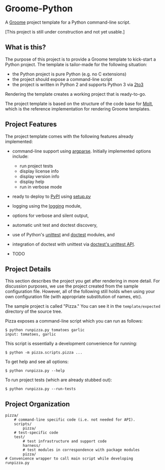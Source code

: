 Groome-Python
=============

A [Groome](http://cjerdonek.github.com/groome/) project template for a
Python command-line script.

[This project is still under construction and not yet usable.]


What is this?
-------------

The purpose of this project is to provide a Groome template to kick-start
a Python project.  The template is tailor-made for the following situation:

* the Python project is pure Python (e.g. no C extensions)
* the project should expose a command-line script
* the project is written in Python 2 and supports Python 3 via
  [2to3](http://docs.python.org/library/2to3.html)

Rendering the template creates a working project that is ready-to-go.

The project template is based on the structure of the code base for
[Molt](http://cjerdonek.github.com/molt/), which is the reference
implementation for rendering Groome templates.


Project Features
----------------

The project template comes with the following features already implemented:

* command-line support using
  [argparse](http://docs.python.org/library/argparse.html).
  Initially implemented options include:
  * run project tests
  * display license info
  * display version info
  * display help
  * run in verbose mode
* ready to deploy to [PyPI](http://pypi.python.org/pypi) using
  [setup.py](http://docs.python.org/library/distutils.html)
* logging using the
  [logging](http://docs.python.org/library/logging.html) module,

* options for verbose and silent output,

* automatic unit test and doctest discovery,

* use of Python's [unittest](http://docs.python.org/library/unittest.html)
  and [doctest](http://docs.python.org/library/doctest.html) modules, and

* integration of doctest with unittest via
  [doctest's unittest API](http://docs.python.org/library/doctest.html#unittest-api).

* TODO


Project Details
---------------

This section describes the project you get after rendering in more detail.
For discussion purposes, we use the project created from the sample
configuration file.  However, all of the following still holds when using
your own configuration file (with appropriate substitution of names, etc).

The sample project is called "Pizza."  You can see it in the
`template/expected` directory of the source tree.

Pizza exposes a command-line script which you can run as follows:

    $ python runpizza.py tomatoes garlic
    input: tomatoes, garlic

This script is essentially a development convenience for running:

    $ python -m pizza.scripts.pizza ...

To get help and see all options:

    $ python runpizza.py --help

To run project tests (which are already stubbed out):

    $ python runpizza.py --run-tests


Project Organization
--------------------

    pizza/
        # command-line specific code (i.e. not needed for API).
        scripts/
            pizza/
        # test-specific code
        test/
            # test infrastructure and support code
            harness/
            # test modules in correspondence with package modules
            pizza/
    # Convenience wrapper to call main script while developing
    runpizza.py
